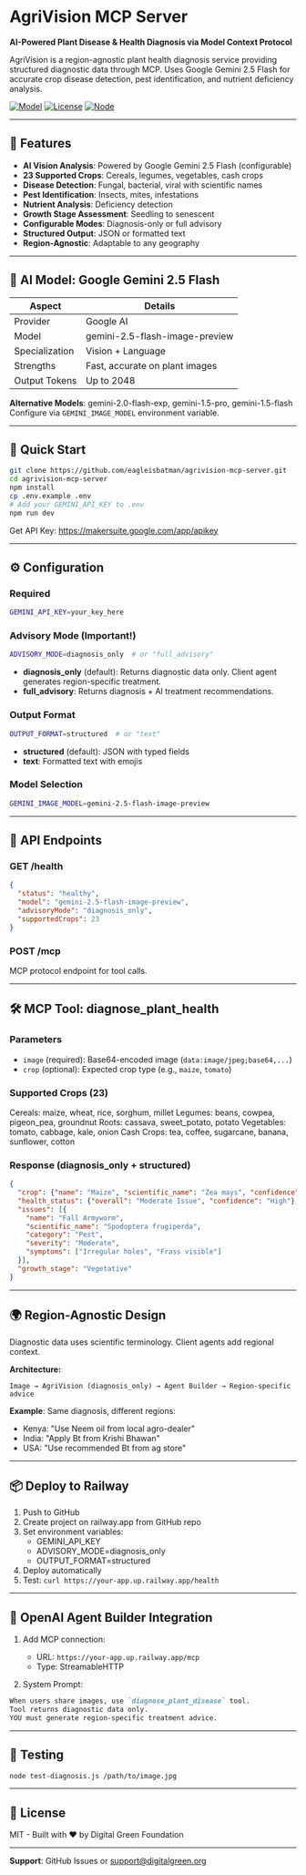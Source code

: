 # AgriVision MCP Server

**AI-Powered Plant Disease & Health Diagnosis via Model Context Protocol**

AgriVision is a region-agnostic plant health diagnosis service providing structured diagnostic data through MCP. Uses Google Gemini 2.5 Flash for accurate crop disease detection, pest identification, and nutrient deficiency analysis.

[![Model](https://img.shields.io/badge/Model-Gemini%202.5%20Flash-blue)](https://ai.google.dev/gemini-api/docs/models/gemini)
[![License](https://img.shields.io/badge/License-MIT-green.svg)](LICENSE)
[![Node](https://img.shields.io/badge/Node-%3E%3D18.0.0-brightgreen)](https://nodejs.org)

---

## 🌟 Features

- **AI Vision Analysis**: Powered by Google Gemini 2.5 Flash (configurable)
- **23 Supported Crops**: Cereals, legumes, vegetables, cash crops
- **Disease Detection**: Fungal, bacterial, viral with scientific names
- **Pest Identification**: Insects, mites, infestations
- **Nutrient Analysis**: Deficiency detection
- **Growth Stage Assessment**: Seedling to senescent
- **Configurable Modes**: Diagnosis-only or full advisory
- **Structured Output**: JSON or formatted text
- **Region-Agnostic**: Adaptable to any geography

---

## 🤖 AI Model: Google Gemini 2.5 Flash

| Aspect | Details |
|--------|---------|
| Provider | Google AI |
| Model | gemini-2.5-flash-image-preview |
| Specialization | Vision + Language |
| Strengths | Fast, accurate on plant images |
| Output Tokens | Up to 2048 |

**Alternative Models**: gemini-2.0-flash-exp, gemini-1.5-pro, gemini-1.5-flash
Configure via `GEMINI_IMAGE_MODEL` environment variable.

---

## 🚀 Quick Start

```bash
git clone https://github.com/eagleisbatman/agrivision-mcp-server.git
cd agrivision-mcp-server
npm install
cp .env.example .env
# Add your GEMINI_API_KEY to .env
npm run dev
```

Get API Key: https://makersuite.google.com/app/apikey

---

## ⚙️ Configuration

### Required
```bash
GEMINI_API_KEY=your_key_here
```

### Advisory Mode (Important!)
```bash
ADVISORY_MODE=diagnosis_only  # or "full_advisory"
```

- **diagnosis_only** (default): Returns diagnostic data only. Client agent generates region-specific treatment.
- **full_advisory**: Returns diagnosis + AI treatment recommendations.

### Output Format
```bash
OUTPUT_FORMAT=structured  # or "text"
```

- **structured** (default): JSON with typed fields
- **text**: Formatted text with emojis

### Model Selection
```bash
GEMINI_IMAGE_MODEL=gemini-2.5-flash-image-preview
```

---

## 🔌 API Endpoints

### GET /health
```json
{
  "status": "healthy",
  "model": "gemini-2.5-flash-image-preview",
  "advisoryMode": "diagnosis_only",
  "supportedCrops": 23
}
```

### POST /mcp
MCP protocol endpoint for tool calls.

---

## 🛠️ MCP Tool: diagnose_plant_health

### Parameters
- `image` (required): Base64-encoded image (`data:image/jpeg;base64,...`)
- `crop` (optional): Expected crop type (e.g., `maize`, `tomato`)

### Supported Crops (23)
Cereals: maize, wheat, rice, sorghum, millet
Legumes: beans, cowpea, pigeon_pea, groundnut
Roots: cassava, sweet_potato, potato
Vegetables: tomato, cabbage, kale, onion
Cash Crops: tea, coffee, sugarcane, banana, sunflower, cotton

### Response (diagnosis_only + structured)
```json
{
  "crop": {"name": "Maize", "scientific_name": "Zea mays", "confidence": "High"},
  "health_status": {"overall": "Moderate Issue", "confidence": "High"},
  "issues": [{
    "name": "Fall Armyworm",
    "scientific_name": "Spodoptera frugiperda",
    "category": "Pest",
    "severity": "Moderate",
    "symptoms": ["Irregular holes", "Frass visible"]
  }],
  "growth_stage": "Vegetative"
}
```

---

## 🌍 Region-Agnostic Design

Diagnostic data uses scientific terminology. Client agents add regional context.

**Architecture:**
```
Image → AgriVision (diagnosis_only) → Agent Builder → Region-specific advice
```

**Example**: Same diagnosis, different regions:
- Kenya: "Use Neem oil from local agro-dealer"
- India: "Apply Bt from Krishi Bhawan"
- USA: "Use recommended Bt from ag store"

---

## 📦 Deploy to Railway

1. Push to GitHub
2. Create project on railway.app from GitHub repo
3. Set environment variables:
   - GEMINI_API_KEY
   - ADVISORY_MODE=diagnosis_only
   - OUTPUT_FORMAT=structured
4. Deploy automatically
5. Test: `curl https://your-app.up.railway.app/health`

---

## 🔗 OpenAI Agent Builder Integration

1. Add MCP connection:
   - URL: `https://your-app.up.railway.app/mcp`
   - Type: StreamableHTTP

2. System Prompt:
```markdown
When users share images, use `diagnose_plant_disease` tool.
Tool returns diagnostic data only.
YOU must generate region-specific treatment advice.
```

---

## 🧪 Testing

```bash
node test-diagnosis.js /path/to/image.jpg
```

---

## 📄 License

MIT - Built with ❤️ by Digital Green Foundation

---

**Support**: GitHub Issues or support@digitalgreen.org
